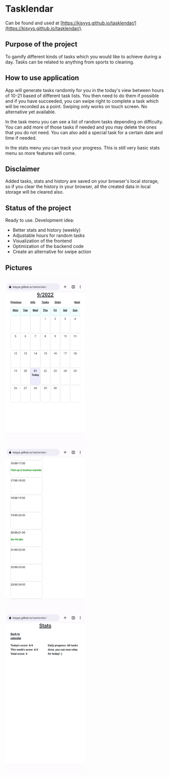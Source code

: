# Tasklendar
Can be found and used at [https://kisyys.github.io/tasklendar/](https://kisyys.github.io/tasklendar/).

## Purpose of the project
To gamify different kinds of tasks which you would like to achieve during a day. Tasks can be related to anything from sports to cleaning.

## How to use application
App will generate tasks randomly for you in the today's view between hours of 10-21 based of different task lists. You then need to do them if possible and if you have succeeded, you can swipe right to complete a task which will be recorded as a point. Swiping only works on touch screen. No alternative yet available.

In the task menu you can see a list of random tasks depending on difficulty. You can add more of those tasks if needed and you may delete the ones that you do not need. You can also add a special task for a certain date and time if needed.

In the stats menu you can track your progress. This is still very basic stats menu so more features will come.

## Disclaimer
Added tasks, stats and history are saved on your browser's local storage, so if you clear the history in your browser, all the created data in local storage will be cleared also.

## Status of the project
Ready to use. Development idea:
- Better stats and history (weekly)
- Adjustable hours for random tasks
- Visualization of the frontend
- Optimization of the backend code
- Create an alternative for swipe action

## Pictures
<img src="pic1.png" width="50%" />
<img src="pic2.png" width="50%" />
<img src="pic3.png" width="50%" />
